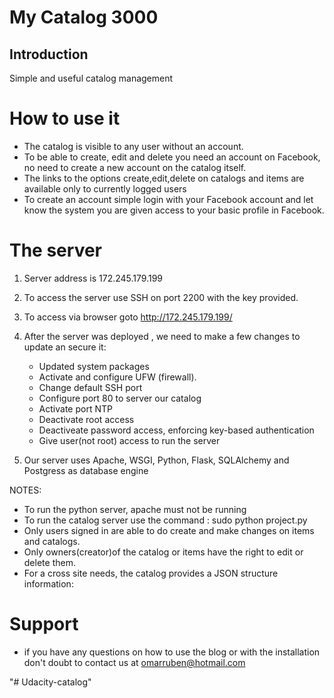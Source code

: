 # My Catalog 3000

## Introduction

Simple and useful catalog management

# How to use it

- The catalog is visible to any user without an account.
- To be able to create, edit and delete you need an account on Facebook, no need to create a new account on the catalog itself.
- The links to the options create,edit,delete on catalogs and items are available only to currently logged users
- To create an account simple login with your Facebook account and let know the system you are given access to your basic profile in Facebook.

# The server

1. Server address is 172.245.179.199
2. To access the server use SSH on port 2200 with the key provided.
3. To access via browser goto http://172.245.179.199/
4. After the server was deployed , we need to make a few changes to update an secure it:
   * Updated system packages
   * Activate and configure UFW (firewall).
   * Change default SSH port
   * Configure port 80 to server our catalog
   * Activate port NTP
   * Deactivate root access
   * Deactiveate password access, enforcing key-based authentication
   * Give user(not root) access to run the server
  
5. Our server uses Apache, WSGI, Python, Flask, SQLAlchemy and Postgress as database engine

NOTES:
- To run the python server, apache must not be running
- To run the catalog server use the command : sudo python project.py
- Only users signed in are able to do create and make changes on items and catalogs.
- Only owners(creator)of the catalog or items have the right to edit or delete them.
- For a cross site needs, the catalog provides a JSON structure information:

# Support
- if you have any questions on how to use the blog or with the installation don't doubt to contact us at omarruben@hotmail.com  

"# Udacity-catalog" 
